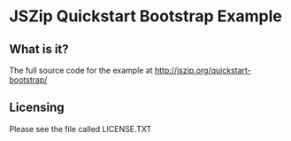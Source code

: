 JSZip Quickstart Bootstrap Example
==================================

What is it?
-----------

The full source code for the example at http://jszip.org/quickstart-bootstrap/

Licensing
---------

Please see the file called LICENSE.TXT

